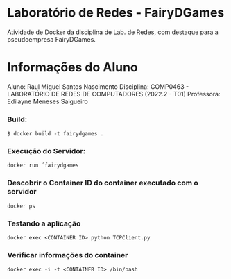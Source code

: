 # Laboratório de Redes - FairyDGames
Atividade de Docker da disciplina de Lab. de Redes, com destaque para a pseudoempresa FairyDGames.
# Informações do Aluno
Aluno: Raul Miguel Santos Nascimento
Disciplina: COMP0463 - LABORATÓRIO DE REDES DE COMPUTADORES (2022.2 - T01)
Professora: Edilayne Meneses Salgueiro

### Build:
```
$ docker build -t fairydgames .
```
### Execução do Servidor:
```
docker run ´fairydgames
```

### Descobrir o Container ID do container executado com o servidor
```
docker ps
```

### Testando a aplicação
```
docker exec <CONTAINER ID> python TCPClient.py
```

### Verificar informações do container
```
docker exec -i -t <CONTAINER ID> /bin/bash
```